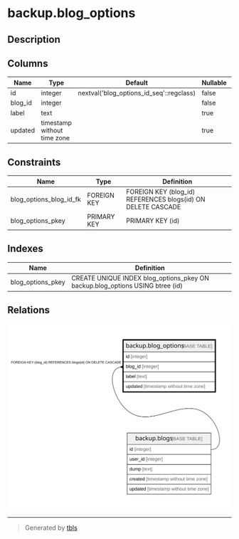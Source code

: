 # backup.blog_options

## Description

## Columns

| Name | Type | Default | Nullable | Parents |
| ---- | ---- | ------- | -------- | ------- |
| id | integer | nextval('blog_options_id_seq'::regclass) | false |  |
| blog_id | integer |  | false | [backup.blogs](backup.blogs.md) |
| label | text |  | true |  |
| updated | timestamp without time zone |  | true |  |

## Constraints

| Name | Type | Definition |
| ---- | ---- | ---------- |
| blog_options_blog_id_fk | FOREIGN KEY | FOREIGN KEY (blog_id) REFERENCES blogs(id) ON DELETE CASCADE |
| blog_options_pkey | PRIMARY KEY | PRIMARY KEY (id) |

## Indexes

| Name | Definition |
| ---- | ---------- |
| blog_options_pkey | CREATE UNIQUE INDEX blog_options_pkey ON backup.blog_options USING btree (id) |

## Relations

![er](backup.blog_options.svg)

---

> Generated by [tbls](https://github.com/k1LoW/tbls)
